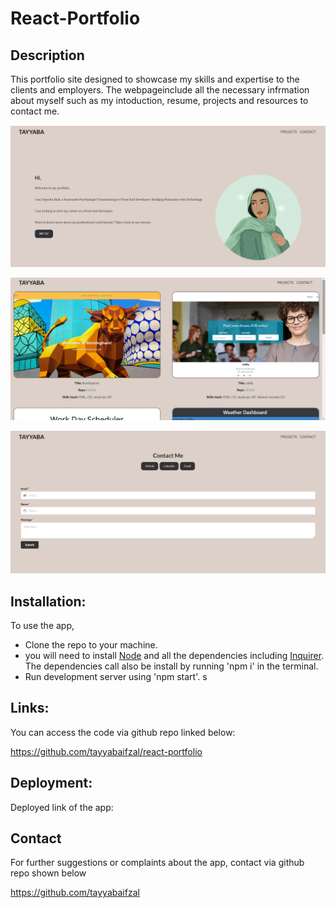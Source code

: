# React-Portfolio


## Description

This portfolio site designed to showcase my skills and expertise to the clients and employers. The webpageinclude all the necessary infrmation about myself such as my intoduction, resume, projects and resources to contact me. 

![](/src/assets/abt.png)

![](/src/assets/cc.png)

![](/src/assets/prg.png)

## Installation:
To use the app, 

- Clone the repo to your machine. 
- you will need to install [Node](https://www.npmjs.com/package/inquirer) and all the dependencies including [Inquirer](https://www.npmjs.com/package/inquirer). The dependencies call also be install by running 'npm i' in the terminal. 
- Run development server using 'npm start'.
s

## Links:
You can access the code via github repo linked below:

https://github.com/tayyabaifzal/react-portfolio

## Deployment: 

Deployed link of the app:



## Contact
For further suggestions or complaints about the app, contact via github repo shown below

https://github.com/tayyabaifzal
